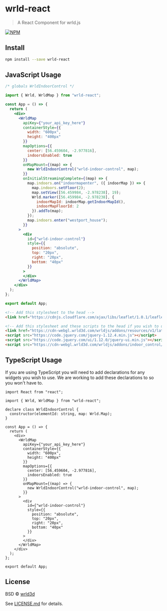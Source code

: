 # wrld-react

> A React Component for wrld.js

[![NPM](https://img.shields.io/npm/v/wrld-react.svg)](https://www.npmjs.com/package/wrld-react)

## Install

```bash
npm install --save wrld-react
```

## JavaScript Usage

```jsx
/* globals WrldIndoorControl */

import { Wrld, WrldMap } from "wrld-react";

const App = () => {
  return (
    <div>
      <WrldMap
        apiKey={"your_api_key_here"}
        containerStyle={{
          width: "600px",
          height: "400px"
        }}
        mapOptions={{
          center: [56.459604, -2.977816],
          indoorsEnabled: true
        }}
        onMapMount={(map) => {
          new WrldIndoorControl("wrld-indoor-control", map);
        }}
        onInitialStreamingComplete={(map) => {
          map.indoors.on("indoormapenter", ({ indoorMap }) => {
            map.indoors.setFloor(2);
            map.setView([56.459984, -2.978238], 19);
            Wrld.marker([56.459984, -2.978238], {
              indoorMapId: indoorMap.getIndoorMapId(),
              indoorMapFloorId: 2
            }).addTo(map);
          });
          map.indoors.enter("westport_house");
        }}
      >
        <div
          id={"wrld-indoor-control"}
          style={{
            position: "absolute",
            top: "20px",
            right: "20px",
            bottom: "40px"
          }}
        >
        </div>
      </WrldMap>
    </div>
  );
};

export default App;
```

```html
<!-- Add this stylesheet to the head -->
<link href="https://cdnjs.cloudflare.com/ajax/libs/leaflet/1.0.1/leaflet.css" rel="stylesheet"/>

<!-- Add this stylesheet and these scripts to the head if you wish to use the WrldIndoorControl widget -->
<link href="https://cdn-webgl.wrld3d.com/wrldjs/addons/resources/v1/latest/css/wrld.css" rel="stylesheet"/>
<script src="https://code.jquery.com/jquery-1.12.4.min.js"></script>
<script src="https://code.jquery.com/ui/1.12.0/jquery-ui.min.js"></script>
<script src="https://cdn-webgl.wrld3d.com/wrldjs/addons/indoor_control/v1/latest/indoor_control.js"></script>
```

## TypeScript Usage

If you are using TypeScript you will need to add declarations for any widgets you wish to use. We are working to add these declarations to so you won't have to.

```tsx
import React from "react";

import { Wrld, WrldMap } from "wrld-react";

declare class WrldIndoorControl {
  constructor(elementId: string, map: Wrld.Map);
}

const App = () => {
  return (
    <div>
      <WrldMap
        apiKey={"your_api_key_here"}
        containerStyle={{
          width: "600px",
          height: "400px"
        }}
        mapOptions={{
          center: [56.459604, -2.977816],
          indoorsEnabled: true
        }}
        onMapMount={(map) => {
          new WrldIndoorControl("wrld-indoor-control", map);
        }}
      >
        <div
          id={"wrld-indoor-control"}
          style={{
            position: "absolute",
            top: "20px",
            right: "20px",
            bottom: "40px"
          }}
        >
        </div>
      </WrldMap>
    </div>
  );
};

export default App;
```

## License

BSD © [wrld3d](https://github.com/wrld3d)

See [LICENSE.md](LICENSE.md) for details.
